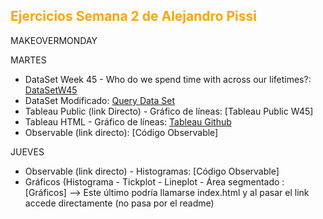 <h2 style="color:#FFA500"> Ejercicios Semana 2 de Alejandro Pissi </h2>

MAKEOVERMONDAY

MARTES

* DataSet Week 45 - Who do we spend time with across our lifetimes?: [DataSetW45](https://download.data.world/s/d3s64gqkc3wljvlhb3r6anifsdecco)
* DataSet Modificado: [Query Data Set](https://download.data.world/s/qqpxokmuokhecw2a64aik4q5jpdeov)
* Tableau Public (link Directo) - Gráfico de líneas: [Tableau Public W45]<!--(https://public.tableau.com/app/profile/laura1716/viz/Semana2_16680960800440/LineChart?publish=yes)--> 
* Tableau HTML - Gráfico de líneas: [Tableau Github](https://apissi.github.io/infovis/S2/tableau.html) 
* Observable (link directo): [Código Observable]<!--(https://observablehq.com/d/80b2d7971d3bae33)--> 

JUEVES

* Observable (link directo) - Histogramas: [Código Observable]<!--(https://observablehq.com/d/e2e5300ce09a268e)--> 
* Gráficos (Histograma - Tickplot - Lineplot - Área segmentado : [Gráficos]<!--(https://laurita911.github.io/infovis/S2/histograma.html)--> 
--> Este último podría llamarse index.html y al pasar el link accede directamente (no pasa por el readme)
